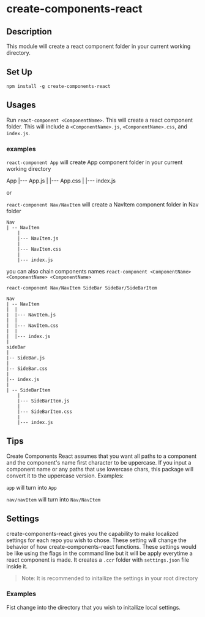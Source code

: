 # create-components-react

## Description

This module will create a react component folder in your current working directory.

## Set Up

`npm install -g create-components-react`

## Usages

Run `react-component <ComponentName>`. This will create a react component folder. This will include a `<ComponentName>.js`, `<ComponentName>.css`, and `index.js`.

### examples

`react-component App` will create App component folder in your current working directory

App
|--- App.js
|
|--- App.css
|
|--- index.js

or

`react-component Nav/NavItem` will create a NavItem component folder in Nav folder

    Nav
    | -- NavItem
        |
        |--- NavItem.js
        |
        |--- NavItem.css
        |
        |--- index.js

you can also chain components names `react-component <ComponentName> <ComponentName> <ComponentName>`

`react-component Nav/NavItem SideBar SideBar/SideBarItem`

    Nav
    | -- NavItem
    |  |
    |  |--- NavItem.js
    |  |
    |  |--- NavItem.css
    |  |
    |  |--- index.js
    |
    sideBar
    |
    |-- SideBar.js
    |
    |-- SideBar.css
    |
    |-- index.js
    |
    | -- SideBarItem
        |
        |--- SideBarItem.js
        |
        |--- SideBarItem.css
        |
        |--- index.js

## Tips

Create Components React assumes that you want all paths to a component and the component's name first character to be uppercase. If you input a component name or any paths that use lowercase chars, this package will convert it to the uppercase version. Examples:

`app` will turn into `App`

`nav/navItem` will turn into `Nav/NavItem`

## Settings

create-components-react gives you the capability to make localized settings for each repo you wish to chose. These setting will change the behavior of how create-components-react functions. These settings would be like using the flags in the command line but it will be apply everytime a react component is made. It creates a `.ccr` folder with `settings.json` file inside it.

> Note: It is recommended to initailize the settings in your root directory

### Examples

Fist change into the directory that you wish to initailize local settings.

```

```
